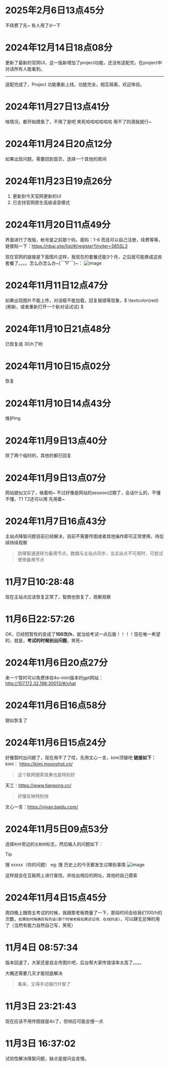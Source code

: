 # 2025年2月6日13点45分
不续费了先~  有人用了d一下

# 2024年12月14日18点08分
更新了最新的官网UI，这一版新增加了project功能，还没有适配完，在project中对话所有人能看到。
<hr>
适配完成了，Project 功能重新上线，功能完全，相互隔离，欢迎体验。

# 2024年11月27日13点41分
啥情况，都开始摸鱼了，不用了是吧 笑死哈哈哈哈哈哈
用不了的滴我就行~

# 2024年11月24日20点12分
如果出现问题，需要回到首页，选择一个其他的房间


# 2024年11月23日19点26分
1. 更新到今天官网更新的UI
2. 已支持官网原生高级语音模式

# 2024年11月20日11点49分
界面进行了改版，帐号是之前那个码，密码：1-6
而且可以自己注册，续费等等，链接贴一下：https://nbai.site/list/#/register?inviter=S85SL3

现在官网的链接是下面图片这样，我现在的套餐还能3个月，之后就可能换成这些套餐了。。。。怎么办怎么办~(￣▽￣)~：
![image](https://github.com/user-attachments/assets/adeda897-fad3-4913-b08c-14a014a6da47)


# 2024年11月11日12点47分
如果出现图片不能上传，对话框不能加载，回复报错等现象，$ \textcolor{red}{刷新，或者重新打开一个新对话试试} $

# 2024年11月10日21点48分
已恢复成 30/h了哟

# 2024年11月10日15点02分
恢复

# 2024年11月10日14点43分
维护ing

# 2024年11月9日13点40分
除了两个临时的，其他的都已回复

# 2024年11月9日13点07分
网站貌似又G了，候着哟~
不过好像是网站的session过期了，会话什么的，不懂不懂，T1 T2还可以用
先用着~

# 2024年11月7日16点43分
主站点降智问题目前已经解决，目前不需要传图或者其他操作即可正常使用，待后续持续观察
> 防降智通道转为备用节点，数据与主站点同步，当主站点不可用时，可尝试使用备用节点

# 11月7日10:28:48
现在主站点应该恢复正常了，智商也恢复了，观察观察

# 11月6日22:57:26
OK，已经短暂性的变成了**100次/h**，就当给考试一点后盾！！！！现在唯一希望的，就是，**考试的时候别出问题**，笑死~

# 2024年11月6日20点27分
来一个暂时可以免费体验4o-mini版本的gpt网站：http://107.172.32.198:30013/#/chat

# 2024年11月6日16点58分
 貌似恢复了

# 2024年11月6日15点24分
好像暂时出问题了，现在用不了了哎，先用文心一言，kimi顶替吧
**链接如下：**
kimi： https://kimi.moonshot.cn/
> 这个联网搜索效果也是特别好

天工：https://www.tiangong.cn/
> 好像反映特别快

文心一言：https://yiyan.baidu.com/

# 2024年11月5日09点53分
选择`附件`旁边的`互联网`标志，然后输入的问题如下：
> [!TIP]
> 搜 xxxxx（你的问题）
> eg: 搜 历史上的今天都发生过哪些事情
![image](https://github.com/user-attachments/assets/f8770392-8323-408b-aaa6-0886a7eb589d)

这样就会在互联网上进行查找，并给出相应的网址，其他的自己摸索

# 2024年11月4日15点45分
周四晚上跟周五考试的时候，我跟那老板商量了一下，那段时间会给我们100/h的次数，`如果到时候确实有的话(那个时候老板如果还记得，在线的话)`，可以肆无忌惮的用了（当然有能力自然自己写，笑死）


# 11月4日 08:57:34
版本回退了，大家还是自主传图片吧，后台帮大家传错误率太高了。。。。

大概还需要几天才能彻底解决
> 看来，又得手动强行升智了

# 11月3日 23:21:43
现在应该不用传图就是4o了，但响应可能会慢一点

# 11月3日 16:37:02
试验性解决降智问题，缺点是提问会变慢。

